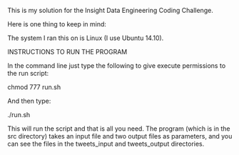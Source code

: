 This is my solution for the Insight Data Engineering Coding Challenge.

Here is one thing to keep in mind:

The system I ran this on is Linux (I use Ubuntu 14.10).

INSTRUCTIONS TO RUN THE PROGRAM

In the command line just type the following to give execute permissions to the run script:

chmod 777 run.sh

And then type:

./run.sh

This will run the script and that is all you need.
The program (which is in the src directory) takes an input file and two output files as parameters, and you can see the files in the tweets_input and tweets_output directories.





